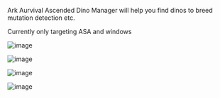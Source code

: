 Ark Aurvival Ascended Dino Manager
will help you find dinos to breed
mutation detection etc.

Currently only targeting ASA and windows


![image](https://github.com/user-attachments/assets/cf81b726-b615-4f95-9c20-ad937ef0cd93)

![image](https://github.com/user-attachments/assets/73d104db-5627-480c-9a08-d4f8ad869fd8)

![image](https://github.com/user-attachments/assets/7bf1126c-4c24-4fc1-93f1-d29def5e9161)

![image](https://github.com/user-attachments/assets/73b98172-6286-404a-b29f-e2141db8edb2)
